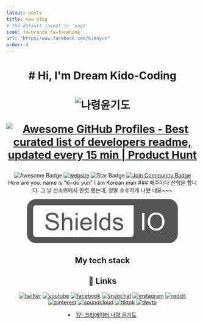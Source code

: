 ```yaml
---
latout: posts
title: new blog
# the default layout is 'page'
icon: fa-brands fa-facebook
url: "https//www.facebook.com/kidoyun"
order: 4
---
```


<h1 align="center">
  # Hi, I'm Dream Kido-Coding</h1>
  
<h1 align="center">
  
  ![나령윤기도](https://avatars.githubusercontent.com/u/61651321?v=4)

<a href="https://www.producthunt.com/posts/awesome-github-profiles?utm_source=badge-featured&utm_medium=badge&utm_souce=badge-awesome-github-profiles" target="_blank"><img src="https://api.producthunt.com/widgets/embed-image/v1/featured.svg?post_id=277987&theme=light" alt="Awesome GitHub Profiles - Best curated list of developers readme, updated every 15 min | Product Hunt" style="width: 200px; height: 44px;" width="200" height="44" /></a></h1>
<div align="center">
<img src="https://cdn.rawgit.com/sindresorhus/awesome/d7305f38d29fed78fa85652e3a63e154dd8e8829/media/badge.svg" alt="Awesome Badge"/>
<a href="https://arbeitnow.com/?utm_source=awesome-github-profile-readme"><img src="https://img.shields.io/static/v1?label=&labelColor=505050&message=arbeitnow&color=%230076D6&style=flat&logo=google-chrome&logoColor=%230076D6" alt="website"/></a>
<!-- <img src="http://hits.dwyl.com/abhisheknaiidu/awesome-github-profile-readme.svg" alt="Hits Badge"/> -->
<img src="https://img.shields.io/static/v1?label=%F0%9F%8C%9F&message=If%20Useful&style=style=flat&color=BC4E99" alt="Star Badge"/>
<a href="https://discord.gg/XTW52Kt"><img src="https://img.shields.io/discord/733027681184251937.svg?style=flat&label=Join%20Community&color=7289DA" alt="Join Community Badge"/></a>
<br>
How are you.
name is "ki-do yun"
I am Korean man
### 매주마다 산행을 합니다. 그 날 산소위에서 한컷 했는데, 정말 수수하게 나왔 네요~~~

![](https://raw.githubusercontent.com/badges/shields/master/readme-logo.svg?sanitize=true)
<h2> My tech stack </h2>


## :link: Links

<p align="center">
   <a href="https://twitter.com/syskidoyun"><img src="https://img.icons8.com/color/96/000000/twitter-squared.png" alt="twitter"/></a>
  <a href="https://www.youtube.com/@kido_1010"><img src="https://img.icons8.com/color/96/000000/youtube.png" alt="youtube"/></a>
  <a href="https://www.facebook.com/kidoyun"><img src="https://img.icons8.com/color/96/000000/facebook.png" alt="facebook"/></a>
  <a href="https://www.snapchat.com/add/syskido"><img src="https://img.icons8.com/color/96/000000/snapchat.png" alt="snapchat"/></a>
  <a href="https://www.instagram.com/kidoyun"><img src="https://img.icons8.com/color/96/000000/instagram-new.png" alt="instagram"/></a>
  <a href="https://www.reddit.com/user/Ok_Fold9562"><img src="https://img.icons8.com/color/96/000000/reddit.png" alt="reddit"/></a>
  <a href="https://fr.pinterest.com/syskido"><img src="https://img.icons8.com/color/96/000000/pinterest--v1.png" alt="pinterest"/></a>
  <a href="https://soundcloud.com/syskido"><img src="https://img.icons8.com/color/96/000000/soundcloud.png" alt="soundcloud"/></a>
  <a href="https://www.tiktok.com/@kido_7777"><img src="https://img.icons8.com/color/96/tiktok.png" alt="tiktok"/></a>
  <a href="https://dev.to/@syskido"><img src="https://img.icons8.com/windows/96/dev.png" alt="devto"/></a>

 </p>     
<li><a href="https://syskido.tistory.com">1인 크리에이터 나령 윤기도</a></li>
        
